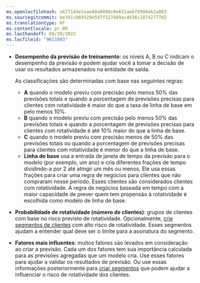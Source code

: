 ```yaml
---
ms.openlocfilehash: a67714de5aae80a0080c0e631ae6f8986eb2a003
ms.sourcegitcommit: be341cb69329e507f527409ac4636c18742777d2
ms.translationtype: HT
ms.contentlocale: pt-BR
ms.lasthandoff: 09/30/2022
ms.locfileid: "9611093"
---
```

- **Desempenho da previsão de treinamento**: os níveis A, B ou C indicam o desempenho da previsão e podem ajudar você a tomar a decisão de usar os resultados armazenados na entidade de saída.

  As classificações são determinadas com base nas seguintes regras:
  - **A** quando o modelo previu com precisão pelo menos 50% das previsões totais e quando a porcentagem de previsões precisas para clientes com rotatividade é maior do que a taxa de linha de base em pelo menos 10%.
  - **B** quando o modelo previu com precisão pelo menos 50% das previsões totais e quando a porcentagem de previsões precisas para clientes com rotatividade é até 10% maior do que a linha de base.
  - **C** quando o modelo previu com precisão menos de 50% das previsões totais ou quando a porcentagem de previsões precisas para clientes com rotatividade é menor do que a linha de base.
  - **Linha de base** usa a entrada de janela de tempo da previsão para o modelo (por exemplo, um ano) e cria diferentes frações de tempo dividindo-a por 2 até atingir um mês ou menos. Ele usa essas frações para criar uma regra de negócios para clientes que não compraram nesse período. Esses clientes são considerados clientes com rotatividade. A regra de negócios baseada em tempo com a maior capacidade de prever quem tem propensão à rotatividade é escolhida como modelo de linha de base.

- **Probabilidade de rotatividade (número de clientes)**: grupos de clientes com base no risco previsto de rotatividade. Opcionalmente, [crie segmentos de clientes](../prediction-based-segment.md) com alto risco de rotatividade. Esses segmentos ajudam a entender qual deve ser o limite para a assinatura do segmento.

- **Fatores mais influentes**: muitos fatores são levados em consideração ao criar a previsão. Cada um dos fatores tem sua importância calculada para as previsões agregadas que um modelo cria. Use esses fatores para ajudar a validar os resultados de previsão. Ou use essas informações posteriormente para [criar segmentos](../prediction-based-segment.md) que podem ajudar a influenciar o risco de rotatividade dos clientes.